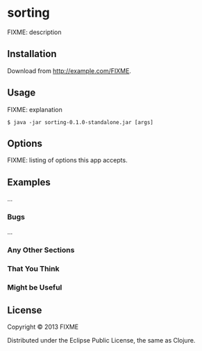 # sorting

FIXME: description

## Installation

Download from http://example.com/FIXME.

## Usage

FIXME: explanation

    $ java -jar sorting-0.1.0-standalone.jar [args]

## Options

FIXME: listing of options this app accepts.

## Examples

...

### Bugs

...

### Any Other Sections
### That You Think
### Might be Useful

## License

Copyright © 2013 FIXME

Distributed under the Eclipse Public License, the same as Clojure.
